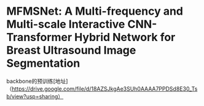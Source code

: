 # MFMSNet: A Multi-frequency and Multi-scale Interactive CNN-Transformer Hybrid Network for Breast Ultrasound Image Segmentation
backbone的预训练[地址]（https://drive.google.com/file/d/18AZSJkgAe3SUh0AAAA7PPDSd8E30_Tsb/view?usp=sharing）
